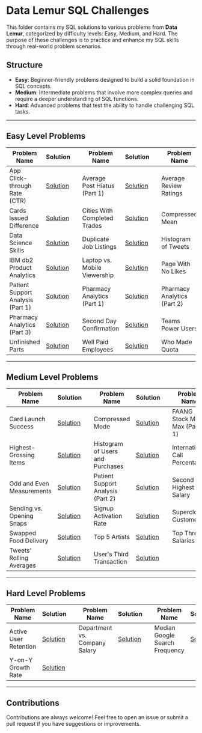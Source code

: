 # Data Lemur SQL Challenges

This folder contains my SQL solutions to various problems from **Data Lemur**, categorized by difficulty levels: Easy, Medium, and Hard. The purpose of these challenges is to practice and enhance my SQL skills through real-world problem scenarios.

## Structure

- **Easy**: Beginner-friendly problems designed to build a solid foundation in SQL concepts.
- **Medium**: Intermediate problems that involve more complex queries and require a deeper understanding of SQL functions.
- **Hard**: Advanced problems that test the ability to handle challenging SQL tasks.

---

## Easy Level Problems

<div>

| Problem Name                                           | Solution                                                                                                                                    |  | Problem Name                                           | Solution                                                                                                                                    |  | Problem Name                                           | Solution                                                                                                                                    |
|--------------------------------------------------------|-------------------------------------------------------------------------------------------------------------------------------------------------|--|--------------------------------------------------------|-------------------------------------------------------------------------------------------------------------------------------------------------|--|--------------------------------------------------------|-------------------------------------------------------------------------------------------------------------------------------------------------|
| App Click-through Rate (CTR)                           | [Solution](https://github.com/haroldeustaquio/SQL-Coding-Challenges/blob/main/Data%20Lemur/Easy/App%20Click-through%20Rate%20(CTR).sql)          |  | Average Post Hiatus (Part 1)                           | [Solution](https://github.com/haroldeustaquio/SQL-Coding-Challenges/blob/main/Data%20Lemur/Easy/Average%20Post%20Hiatus%20(Part%201).sql)        |  | Average Review Ratings                                 | [Solution](https://github.com/haroldeustaquio/SQL-Coding-Challenges/blob/main/Data%20Lemur/Easy/Average%20Review%20Ratings.sql)                  |
| Cards Issued Difference                                | [Solution](https://github.com/haroldeustaquio/SQL-Coding-Challenges/blob/main/Data%20Lemur/Easy/Cards%20Issued%20Difference.sql)                 |  | Cities With Completed Trades                           | [Solution](https://github.com/haroldeustaquio/SQL-Coding-Challenges/blob/main/Data%20Lemur/Easy/Cities%20With%20Completed%20Trades.sql)          |  | Compressed Mean                                        | [Solution](https://github.com/haroldeustaquio/SQL-Coding-Challenges/blob/main/Data%20Lemur/Easy/Compressed%20Mean.sql)                           |
| Data Science Skills                                    | [Solution](https://github.com/haroldeustaquio/SQL-Coding-Challenges/blob/main/Data%20Lemur/Easy/Data%20Science%20Skills.sql)                     |  | Duplicate Job Listings                                 | [Solution](https://github.com/haroldeustaquio/SQL-Coding-Challenges/blob/main/Data%20Lemur/Easy/Duplicate%20Job%20Listings.sql)                  |  | Histogram of Tweets                                    | [Solution](https://github.com/haroldeustaquio/SQL-Coding-Challenges/blob/main/Data%20Lemur/Easy/Histogram%20of%20Tweets.sql)                     |
| IBM db2 Product Analytics                              | [Solution](https://github.com/haroldeustaquio/SQL-Coding-Challenges/blob/main/Data%20Lemur/Easy/IBM%20db2%20Product%20Analytics.sql)   |  | Laptop vs. Mobile Viewership                           | [Solution](https://github.com/haroldeustaquio/SQL-Coding-Challenges/blob/main/Data%20Lemur/Easy/Laptop%20vs.%20Mobile%20Viewership.sql)          |  | Page With No Likes                                     | [Solution](https://github.com/haroldeustaquio/SQL-Coding-Challenges/blob/main/Data%20Lemur/Easy/Page%20With%20No%20Likes.sql)                    |
| Patient Support Analysis (Part 1)                      | [Solution](https://github.com/haroldeustaquio/SQL-Coding-Challenges/blob/main/Data%20Lemur/Easy/Patient%20Support%20Analysis%20(Part%201).sql)   |  | Pharmacy Analytics (Part 1)                            | [Solution](https://github.com/haroldeustaquio/SQL-Coding-Challenges/blob/main/Data%20Lemur/Easy/Pharmacy%20Analytics%20(Part%201).sql)           |  | Pharmacy Analytics (Part 2)                            | [Solution](https://github.com/haroldeustaquio/SQL-Coding-Challenges/blob/main/Data%20Lemur/Easy/Pharmacy%20Analytics%20(Part%202).sql)           |
| Pharmacy Analytics (Part 3)                            | [Solution](https://github.com/haroldeustaquio/SQL-Coding-Challenges/blob/main/Data%20Lemur/Easy/Pharmacy%20Analytics%20(Part%203).sql)           |  | Second Day Confirmation                                | [Solution](https://github.com/haroldeustaquio/SQL-Coding-Challenges/blob/main/Data%20Lemur/Easy/Second%20Day%20Confirmation.sql)                 |  | Teams Power Users                                      | [Solution](https://github.com/haroldeustaquio/SQL-Coding-Challenges/blob/main/Data%20Lemur/Easy/Teams%20Power%20Users.sql)                       |
| Unfinished Parts                                       | [Solution](https://github.com/haroldeustaquio/SQL-Coding-Challenges/blob/main/Data%20Lemur/Easy/Unfinished%20Parts.sql)                          |  | Well Paid Employees                                    | [Solution](https://github.com/haroldeustaquio/SQL-Coding-Challenges/blob/main/Data%20Lemur/Easy/Well%20Paid%20Employees.sql)                     |  | Who Made Quota                                         | [Solution](https://github.com/haroldeustaquio/SQL-Coding-Challenges/blob/main/Data%20Lemur/Easy/Who%20Made%20Quota.sql)                          |

</div>



---

## Medium Level Problems

<div>

| Problem Name                                           | Solution                                                                                                                                    |  | Problem Name                                           | Solution                                                                                                                                    |  | Problem Name                                           | Solution                                                                                                                                    |
|--------------------------------------------------------|-------------------------------------------------------------------------------------------------------------------------------------------------|--|--------------------------------------------------------|-------------------------------------------------------------------------------------------------------------------------------------------------|--|--------------------------------------------------------|-------------------------------------------------------------------------------------------------------------------------------------------------|
| Card Launch Success                                    | [Solution](https://github.com/haroldeustaquio/SQL-Coding-Challenges/blob/main/Data%20Lemur/Medium/Card%20Launch%20Success.sql)                   |  | Compressed Mode                                        | [Solution](https://github.com/haroldeustaquio/SQL-Coding-Challenges/blob/main/Data%20Lemur/Medium/Compressed%20Mode.sql)                        |  | FAANG Stock Min-Max (Part 1)                           | [Solution](https://github.com/haroldeustaquio/SQL-Coding-Challenges/blob/main/Data%20Lemur/Medium/FAANG%20Stock%20Min-Max%20(Part%201).sql)      |
| Highest-Grossing Items                                 | [Solution](https://github.com/haroldeustaquio/SQL-Coding-Challenges/blob/main/Data%20Lemur/Medium/Highest-Grossing%20Items.sql)                  |  | Histogram of Users and Purchases                       | [Solution](https://github.com/haroldeustaquio/SQL-Coding-Challenges/blob/main/Data%20Lemur/Medium/Histogram%20of%20Users%20and%20Purchases.sql)  |  | International Call Percentage                          | [Solution](https://github.com/haroldeustaquio/SQL-Coding-Challenges/blob/main/Data%20Lemur/Medium/International%20Call%20Percentage.sql)         |
| Odd and Even Measurements                              | [Solution](https://github.com/haroldeustaquio/SQL-Coding-Challenges/blob/main/Data%20Lemur/Medium/Odd%20and%20Even%20Measurements.sql)           |  | Patient Support Analysis (Part 2)                      | [Solution](https://github.com/haroldeustaquio/SQL-Coding-Challenges/blob/main/Data%20Lemur/Medium/Patient%20Support%20Analysis%20(Part%202).sql) |  | Second Highest Salary                                  | [Solution](https://github.com/haroldeustaquio/SQL-Coding-Challenges/blob/main/Data%20Lemur/Medium/Second%20Highest%20Salary.sql)                 |
| Sending vs. Opening Snaps                              | [Solution](https://github.com/haroldeustaquio/SQL-Coding-Challenges/blob/main/Data%20Lemur/Medium/Sending%20vs.%20Opening%20Snaps.sql)           |  | Signup Activation Rate                                 | [Solution](https://github.com/haroldeustaquio/SQL-Coding-Challenges/blob/main/Data%20Lemur/Medium/Signup%20Activation%20Rate.sql)                |  | Supercloud Customer                                    | [Solution](https://github.com/haroldeustaquio/SQL-Coding-Challenges/blob/main/Data%20Lemur/Medium/Supercloud%20Customer.sql)                     |
| Swapped Food Delivery                                  | [Solution](https://github.com/haroldeustaquio/SQL-Coding-Challenges/blob/main/Data%20Lemur/Medium/Swapped%20Food%20Delivery.sql)                 |  | Top 5 Artists                                          | [Solution](https://github.com/haroldeustaquio/SQL-Coding-Challenges/blob/main/Data%20Lemur/Medium/Top%205%20Artists.sql)                         |  | Top Three Salaries                                     | [Solution](https://github.com/haroldeustaquio/SQL-Coding-Challenges/blob/main/Data%20Lemur/Medium/Top%20Three%20Salaries.sql)                    |
| Tweets' Rolling Averages                               | [Solution](https://github.com/haroldeustaquio/SQL-Coding-Challenges/blob/main/Data%20Lemur/Medium/Tweets'%20Rolling%20Averages.sql)              |  | User's Third Transaction                               | [Solution](https://github.com/haroldeustaquio/SQL-Coding-Challenges/blob/main/Data%20Lemur/Medium/User's%20Third%20Transaction.sql)              |

</div>

---

## Hard Level Problems

<div>

| Problem Name                                           | Solution                                                                                                                                    |  | Problem Name                                           | Solution                                                                                                                                    |  | Problem Name                                           | Solution                                                                                                                                    |
|--------------------------------------------------------|-------------------------------------------------------------------------------------------------------------------------------------------------|--|--------------------------------------------------------|-------------------------------------------------------------------------------------------------------------------------------------------------|--|--------------------------------------------------------|-------------------------------------------------------------------------------------------------------------------------------------------------|
| Active User Retention                                  | [Solution](https://github.com/haroldeustaquio/SQL-Coding-Challenges/blob/main/Data%20Lemur/Hard/Active%20User%20Retention.sql)                   |  | Department vs. Company Salary                          | [Solution](https://github.com/haroldeustaquio/SQL-Coding-Challenges/blob/main/Data%20Lemur/Hard/Department%20vs.%20Company%20Salary.sql)         |  | Median Google Search Frequency                         | [Solution](https://github.com/haroldeustaquio/SQL-Coding-Challenges/blob/main/Data%20Lemur/Hard/Median%20Google%20Search%20Frequency.sql)        |
| Y-on-Y Growth Rate                                     | [Solution](https://github.com/haroldeustaquio/SQL-Coding-Challenges/blob/main/Data%20Lemur/Hard/Y-on-Y%20Growth%20Rate.sql)                     |  |                                                        |                                                                                                                                                 |  |                                                        |                                                                                                                                                 |

</div>

---

## Contributions

Contributions are always welcome! Feel free to open an issue or submit a pull request if you have suggestions or improvements.